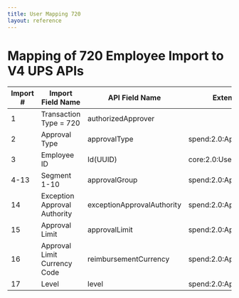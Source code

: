 ```yaml
---
title: User Mapping 720
layout: reference
---
```

# Mapping of 720 Employee Import to V4 UPS APIs

Import #|Import Field Name|API Field Name|Extension
---|---|---|---
1|Transaction Type = 720|authorizedApprover|
2|Approval Type|approvalType|spend:2.0:ApproverLimit|Values: payment, request, report, purchase
3|Employee ID|Id(UUID)|core:2.0:User| Must be an existing employee ID
4-13|Segment 1-10|approvalGroup|spend:2.0:ApproverLimit
14|Exception Approval Authority|exceptionApprovalAuthority|spend:2.0:ApproverLimit
15|Approval Limit|approvalLimit|spend:2.0:ApproverLimit
16|Approval Limit Currency Code|reimbursementCurrency|spend:2.0:ApproverLimit
17|Level|level|spend:2.0:ApproverLimit
